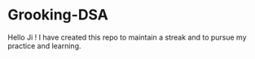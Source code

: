 # Grooking-DSA
Hello Ji ! I have created this repo to maintain a streak and to pursue my practice and learning.
